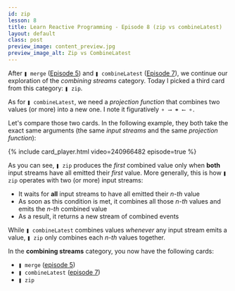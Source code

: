 ```yaml
---
id: zip
lesson: 8
title: Learn Reactive Programming - Episode 8 (zip vs combineLatest)
layout: default
class: post
preview_image: content_preview.jpg
preview_image_alt: Zip vs CombineLatest
---
```


After `❚ merge` ([Episode 5](/merge)) and `❚ combineLatest` ([Episode 7](/combineLatest)), we continue our exploration of the _combining streams_ category. Today I picked a third card from this category: `❚ zip`.

As for `❚ combineLatest`, we need a _projection function_ that combines two values (or more) into a new one. I note it figuratively `⚬ ⟶ ⚭ ⟵ ⚬`.

Let's compare those two cards. In the following example, they both take the exact same arguments (the same _input streams_ and the same _projection function_):

{% include card_player.html video=240966482 episode=true %}

As you can see, `❚ zip` produces the _first_ combined value only when **both** input streams have all emitted their _first_ value. More generally, this is how `❚ zip` operates with two (or more) input streams:

- It waits for **all** input streams to have all emitted their _n-th_ value
- As soon as this condition is met, it combines all those _n-th_ values and emits the _n-th_ combined value
- As a result, it returns a new stream of combined events

 While `❚ combineLatest` combines values _whenever_ any input stream emits a value, `❚ zip` only combines each _n-th_ values together.

In the **combining streams** category, you now have the following cards:

- `❚ merge` ([episode 5](/merge))
- `❚ combineLatest` ([episode 7](/combineLatest))
- `❚ zip`